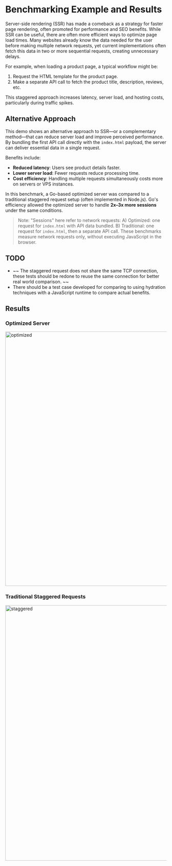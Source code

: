 # Benchmarking Example and Results

Server-side rendering (SSR) has made a comeback as a strategy for faster page rendering, often promoted for performance and SEO benefits. While SSR can be useful, there are often more efficient ways to optimize page load times. Many websites already know the data needed for the user before making multiple network requests, yet current implementations often fetch this data in two or more sequential requests, creating unnecessary delays.

For example, when loading a product page, a typical workflow might be:

1. Request the HTML template for the product page.
2. Make a separate API call to fetch the product title, description, reviews, etc.

This staggered approach increases latency, server load, and hosting costs, particularly during traffic spikes.

## Alternative Approach

This demo shows an alternative approach to SSR—or a complementary method—that can reduce server load and improve perceived performance. By bundling the first API call directly with the `index.html` payload, the server can deliver essential data in a single request.

Benefits include:

* **Reduced latency**: Users see product details faster.
* **Lower server load**: Fewer requests reduce processing time.
* **Cost efficiency**: Handling multiple requests simultaneously costs more on servers or VPS instances.

In this benchmark, a Go-based optimized server was compared to a traditional staggered request setup (often implemented in Node.js). Go's efficiency allowed the optimized server to handle **2x–3x more sessions** under the same conditions.

> Note: "Sessions" here refer to network requests:
> A) Optimized: one request for `index.html` with API data bundled.
> B) Traditional: one request for `index.html`, then a separate API call.
> These benchmarks measure network requests only, without executing JavaScript in the browser.

## TODO
- ~~ The staggered request does not share the same TCP connection, these tests should be redone to reuse the same connection for better real world comparison. ~~
- There should be a test case developed for comparing to using hydration techniques with a JavaScript runtime to compare actual benefits.

## Results

### Optimized Server

<img width="510" height="792" alt="optimized" src="https://github.com/user-attachments/assets/61ff7a28-45ff-42f5-8b4f-b5224c626948" />

### Traditional Staggered Requests

<img width="631" height="795" alt="staggered" src="https://github.com/user-attachments/assets/54c84ba9-1712-4b06-a101-bf45e038829c" />
